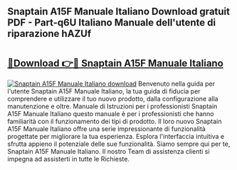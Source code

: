 ## Snaptain A15F Manuale Italiano Download gratuit PDF - Part-q6U Italiano Manuale dell'utente di riparazione hAZUf

# <h2><a href="http://dffqxl2.blite.top/?on=Snaptain+A15F+Manuale+Italiano">🔗Download 👉🔴 Snaptain A15F Manuale Italiano</a></h2>

[![Snaptain A15F Manuale Italiano download](https://i.imgur.com/lujVjoI.png)](http://dffqxl2.blite.top/?on=Snaptain+A15F+Manuale+Italiano)
Benvenuto nella guida per l'utente Snaptain A15F Manuale Italiano, la tua guida di fiducia per comprendere e utilizzare il tuo nuovo prodotto, dalla configurazione alla manutenzione e oltre. Manuale di Istruzioni per i professionisti Snaptain A15F Manuale Italiano questo manuale è per i professionisti che hanno familiarità con il funzionamento dei tipi di prodotto. Il loro nuovo Snaptain A15F Manuale Italiano offre una serie impressionante di funzionalità progettate per migliorare la tua esperienza. Esplora l'interfaccia intuitiva e sfrutta appieno il potenziale delle sue funzionalità. Siamo sempre qui per te, Snaptain A15F Manuale Italiano. Il nostro Team di assistenza clienti si impegna ad assisterti in tutte le Richieste.
